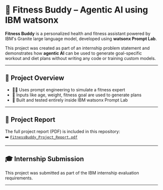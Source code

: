 # 🧠 Fitness Buddy – Agentic AI using IBM watsonx

**Fitness Buddy** is a personalized health and fitness assistant powered by IBM's Granite large language model, developed using **watsonx Prompt Lab**.

This project was created as part of an internship problem statement and demonstrates how **agentic AI** can be used to generate goal-specific workout and diet plans without writing any code or training custom models.

---

## 📌 Project Overview

- 🏋️‍♂️ Uses prompt engineering to simulate a fitness expert
- 🧩 Inputs like age, weight, fitness goal are used to generate plans
- 🤖 Built and tested entirely inside IBM watsonx Prompt Lab

---

## 📄 Project Report

The full project report (PDF) is included in this repository:  
➡️ [`FitnessBuddy_Project_Report.pdf`](./FitnessBuddy_Project_Report.pdf)

---

## 🎓 Internship Submission

This project was submitted as part of the IBM internship evaluation requirements.  

---

